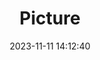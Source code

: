 ---
weight: 1
images:
- /images/edited/195.jpeg
title: Picture
date: 2023-11-11 14:12:40
tags: [luminarneo,work,ilce7m3,cat]
---
